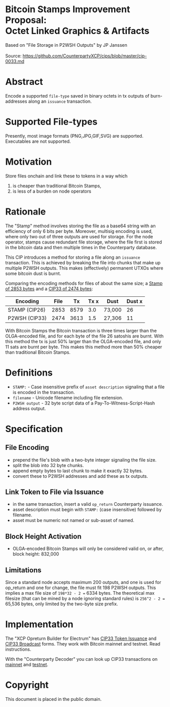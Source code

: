# Bitcoin Stamps Improvement Proposal:<br/>Octet Linked Graphics & Artifacts

Based on "File Storage in P2WSH Outputs" by JP Janssen<br/><br/>Source: <a href="https://github.com/CounterpartyXCP/cips/blob/master/cip-0033.md">https://github.com/CounterpartyXCP/cips/blob/master/cip-0033.md</a>

# Abstract
Encode a supported `file-type` saved in binary octets in tx outputs of burn-addresses along an `issuance` transaction.

# Supported File-types

Presently, most image formats (PNG,JPG,GIF,SVG) are supported. Executables are not supported.

# Motivation
Store files onchain and link these to tokens in a way which

1. is cheaper than traditional Bitcoin Stamps,
2. is less of a burden on node operators

# Rationale
The "Stamp" method involves storing the file as a base64 string with an efficiency of only 6 bits per byte. Moreover, multisig encoding is used, where only two out of three outputs are used for storage. For the node operator, stamps cause redundant file storage, where the file first is stored in the bitcoin data and then multiple times in the Counterparty database.

This CIP introduces a method for storing a file along an `issuance` transaction. This is achieved by breaking the file into chunks that make up multiple P2WSH outputs. This makes (effectively) permanent UTXOs where some bitcoin dust is burnt.

Comparing the encoding methods for files of about the same size; a [Stamp of 2853 bytes](https://stampchain.io/asset.html?tx_hash=e6ed0accb29285858217826b2116609ae297e8eaea71fdffd9b87a7934a948b0) and a [CIP33 of 2474 bytes](https://jpja.github.io/Electrum-Counterparty/decode_tx?tx=549a5cc4bc189c800f0f9ea01068e8a7fd987c7dadb40c0b6a224d489ed070cc):

| Encoding       | File | Tx    | Tx x  | Dust   | Dust x |
|----------------|------|-------|-------|--------|--------|  
| STAMP (CIP26)  | 2853 | 8579  | 3.0   | 73,000 | 26     |
| P2WSH (CIP33)  | 2474 | 3613  | 1.5   | 27,306 | 11     |

With Bitcoin Stamps the Bitcoin transaction is three times larger than the OLGA-encoded file, and for each byte of the file 26 satoshis are burnt. With this method the tx is just 50% larger than the OLGA-encoded file, and only 11 sats are burnt per byte. This makes this method more than 50% cheaper than traditional Bitcoin Stamps.

# Definitions
- `STAMP:` - Case insensitive prefix of `asset description` signaling that a file is encoded in the transaction.
- `filename` - Unicode filename including file extension.
- `P2WSH output` - 32 byte script data of a Pay-To-Witness-Script-Hash address output.

# Specification

## File Encoding
- prepend the file's blob with a two-byte integer signaling the file size.
- split the blob into 32 byte chunks.
- append empty bytes to last chunk to make it exactly 32 bytes.
- convert these to P2WSH addresses and add these as tx outputs.

## Link Token to File via Issuance
- in the same transaction, insert a valid `op_return` Counterparty issuance.
- asset description must begin with `STAMP:` (case insensitive) followed by filename.
- asset must be numeric not named or sub-asset of named.

## Block Height Activation
- OLGA-encoded Bitcoin Stamps will only be considered valid on, or after, block height: 832,000

## Limitations 
Since a standard node accepts maximum 200 outputs, and one is used for op_return and one for change, the file must fit 198 P2WSH outputs. This implies a max file size of `198*32 - 2 =` 6334 bytes. The theoretical max filesize (that can be mined by a node ignoring standard rules) is `256^2 - 2 =` 65,536 bytes, only limited by the two-byte size prefix.

# Implementation

The "XCP Opreturn Builder for Electrum" has [CIP33 Token Issuance](https://jpja.github.io/Electrum-Counterparty/cip33_issuance.html) and [CIP33 Broadcast](https://jpja.github.io/Electrum-Counterparty/cip33_broadcast.html) forms. They work with Bitcoin mainnet and testnet. Read instructions.

With the "Counterparty Decoder" you can look up CIP33 transactions on [mainnet](https://jpja.github.io/Electrum-Counterparty/decode_tx?tx=549a5cc4bc189c800f0f9ea01068e8a7fd987c7dadb40c0b6a224d489ed070cc) and [testnet](https://jpja.github.io/Electrum-Counterparty/decode_tx?tx=83fc87b4fffd78c8ffd55469206f0f90c0dbbb620b32e8d4adfb7d46148a07f5&network=testnet).

# Copyright
This document is placed in the public domain.
